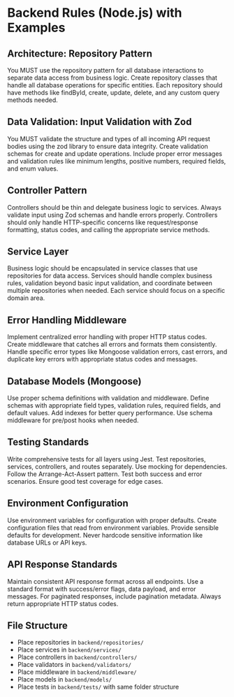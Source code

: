 # Backend Rules (Node.js) with Examples

## Architecture: Repository Pattern
You MUST use the repository pattern for all database interactions to separate data access from business logic. Create repository classes that handle all database operations for specific entities. Each repository should have methods like findById, create, update, delete, and any custom query methods needed.

## Data Validation: Input Validation with Zod
You MUST validate the structure and types of all incoming API request bodies using the zod library to ensure data integrity. Create validation schemas for create and update operations. Include proper error messages and validation rules like minimum lengths, positive numbers, required fields, and enum values.

## Controller Pattern
Controllers should be thin and delegate business logic to services. Always validate input using Zod schemas and handle errors properly. Controllers should only handle HTTP-specific concerns like request/response formatting, status codes, and calling the appropriate service methods.

## Service Layer
Business logic should be encapsulated in service classes that use repositories for data access. Services should handle complex business rules, validation beyond basic input validation, and coordinate between multiple repositories when needed. Each service should focus on a specific domain area.

## Error Handling Middleware
Implement centralized error handling with proper HTTP status codes. Create middleware that catches all errors and formats them consistently. Handle specific error types like Mongoose validation errors, cast errors, and duplicate key errors with appropriate status codes and messages.

## Database Models (Mongoose)
Use proper schema definitions with validation and middleware. Define schemas with appropriate field types, validation rules, required fields, and default values. Add indexes for better query performance. Use schema middleware for pre/post hooks when needed.

## Testing Standards
Write comprehensive tests for all layers using Jest. Test repositories, services, controllers, and routes separately. Use mocking for dependencies. Follow the Arrange-Act-Assert pattern. Test both success and error scenarios. Ensure good test coverage for edge cases.

## Environment Configuration
Use environment variables for configuration with proper defaults. Create configuration files that read from environment variables. Provide sensible defaults for development. Never hardcode sensitive information like database URLs or API keys.

## API Response Standards
Maintain consistent API response format across all endpoints. Use a standard format with success/error flags, data payload, and error messages. For paginated responses, include pagination metadata. Always return appropriate HTTP status codes.

## File Structure
- Place repositories in `backend/repositories/`
- Place services in `backend/services/`
- Place controllers in `backend/controllers/`
- Place validators in `backend/validators/`
- Place middleware in `backend/middleware/`
- Place models in `backend/models/`
- Place tests in `backend/tests/` with same folder structure

